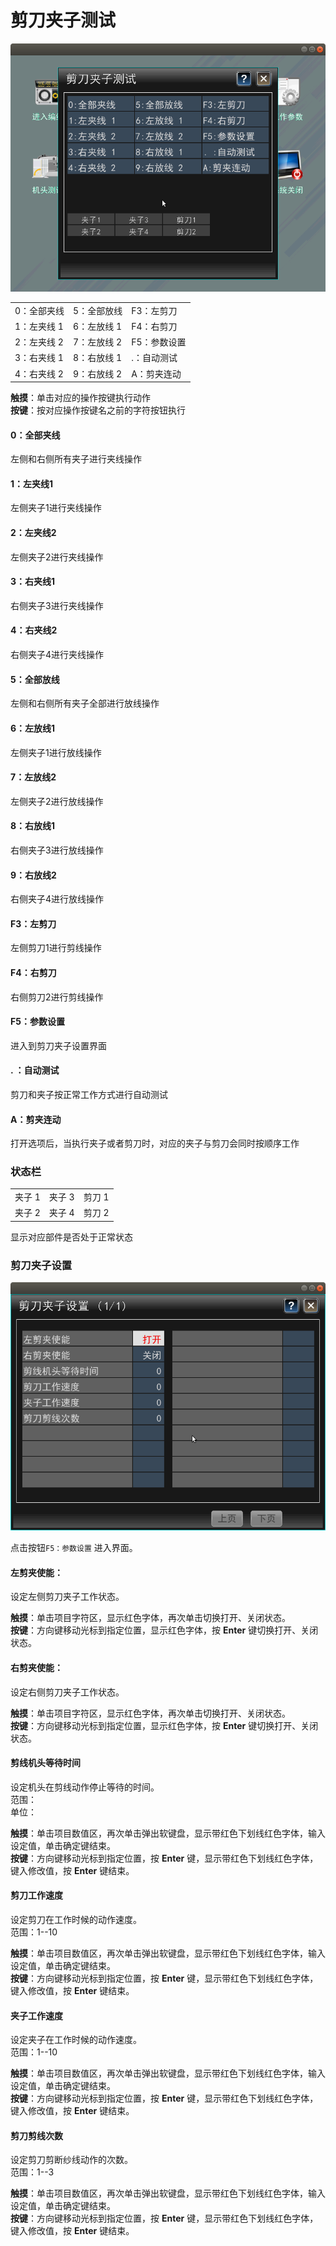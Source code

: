 # 剪刀夹子测试

![](../.gitbook/assets/jian-dao-jia-zi-ce-shi.png)

|   |   |   |
| :--- | :--- | :--- |
| 0：全部夹线 | 5：全部放线 | F3：左剪刀 |
| 1：左夹线 1 | 6：左放线 1 | F4：右剪刀 |
| 2：左夹线 2 | 7：左放线 2 | F5：参数设置 |
| 3：右夹线 1 | 8：右放线 1 | .：自动测试 |
| 4：右夹线 2 | 9：右放线 2 | A：剪夹连动 |

**触摸**：单击对应的操作按键执行动作  
**按键**：按对应操作按键名之前的字符按钮执行

#### 0：全部夹线

左侧和右侧所有夹子进行夹线操作

#### 1：左夹线1

左侧夹子1进行夹线操作

#### 2：左夹线2

左侧夹子2进行夹线操作

#### 3：右夹线1

右侧夹子3进行夹线操作

#### 4：右夹线2

右侧夹子4进行夹线操作

#### 5：全部放线

左侧和右侧所有夹子全部进行放线操作

#### 6：左放线1

左侧夹子1进行放线操作

#### 7：左放线2

左侧夹子2进行放线操作

#### 8：右放线1

右侧夹子3进行放线操作 

#### 9：右放线2

右侧夹子4进行放线操作

#### F3：左剪刀

左侧剪刀1进行剪线操作

#### F4：右剪刀

右侧剪刀2进行剪线操作

#### F5：参数设置

进入到剪刀夹子设置界面

#### . ：自动测试

剪刀和夹子按正常工作方式进行自动测试

#### A：剪夹连动

打开选项后，当执行夹子或者剪刀时，对应的夹子与剪刀会同时按顺序工作

### 状态栏

|   |   |   |
| :--- | :--- | :--- |
| 夹子 1 | 夹子 3 | 剪刀 1 |
| 夹子 2 | 夹子 4 | 剪刀 2 |

显示对应部件是否处于正常状态

### 剪刀夹子设置

![](../.gitbook/assets/jian-dao-jia-zi-she-zhi%20%281%29.png)

点击按钮`F5：参数设置` 进入界面。

#### 左剪夹使能：

设定左侧剪刀夹子工作状态。

**触摸**：单击项目字符区，显示红色字体，再次单击切换打开、关闭状态。  
**按键**：方向键移动光标到指定位置，显示红色字体，按 **Enter** 键切换打开、关闭状态。

#### 右剪夹使能：

设定右侧剪刀夹子工作状态。

**触摸**：单击项目字符区，显示红色字体，再次单击切换打开、关闭状态。  
**按键**：方向键移动光标到指定位置，显示红色字体，按 **Enter** 键切换打开、关闭状态。

#### 剪线机头等待时间

设定机头在剪线动作停止等待的时间。  
范围：  
单位：

**触摸**：单击项目数值区，再次单击弹出软键盘，显示带红色下划线红色字体，输入设定值，单击确定键结束。  
**按键**：方向键移动光标到指定位置，按 **Enter** 键，显示带红色下划线红色字体，键入修改值，按 **Enter** 键结束。

#### 剪刀工作速度

设定剪刀在工作时候的动作速度。  
范围：1--10

**触摸**：单击项目数值区，再次单击弹出软键盘，显示带红色下划线红色字体，输入设定值，单击确定键结束。  
**按键**：方向键移动光标到指定位置，按 **Enter** 键，显示带红色下划线红色字体，键入修改值，按 **Enter** 键结束。

#### 夹子工作速度

设定夹子在工作时候的动作速度。  
范围：1--10

**触摸**：单击项目数值区，再次单击弹出软键盘，显示带红色下划线红色字体，输入设定值，单击确定键结束。  
**按键**：方向键移动光标到指定位置，按 **Enter** 键，显示带红色下划线红色字体，键入修改值，按 **Enter** 键结束。

#### 剪刀剪线次数

设定剪刀剪断纱线动作的次数。  
范围：1--3

**触摸**：单击项目数值区，再次单击弹出软键盘，显示带红色下划线红色字体，输入设定值，单击确定键结束。  
**按键**：方向键移动光标到指定位置，按 **Enter** 键，显示带红色下划线红色字体，键入修改值，按 **Enter** 键结束。

